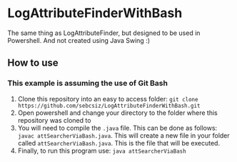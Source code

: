 # LogAttributeFinderWithBash

The same thing as LogAttributeFinder, but designed to be used in Powershell. And not created using Java Swing :)

## How to use

### This example is assuming the use of Git Bash

1. Clone this repository into an easy to access folder: `git clone https://github.com/sebcsiz/LogAttributeFinderWithBash.git`
2. Open powershell and change your directory to the folder where this repository was cloned to
3. You will need to compile the `.java` file. This can be done as follows: `javac attSearcherViaBash.java`. This will create a new file in your folder called `attSearcherViaBash.java`. This is the file that will be executed.
4. Finally, to run this program use: `java attSearcherViaBash`
